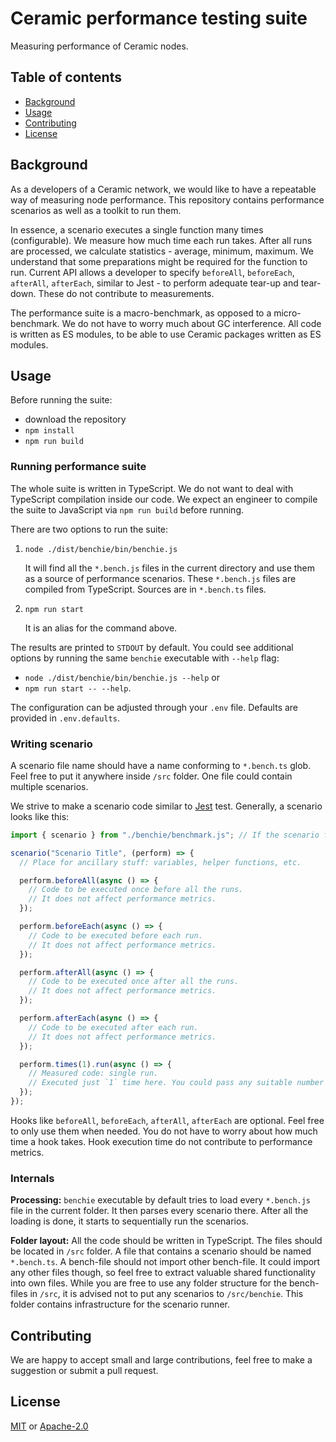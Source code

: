 # Ceramic performance testing suite

Measuring performance of Ceramic nodes.

## Table of contents

- [Background](#background)
- [Usage](#usage)
- [Contributing](#contributing)
- [License](#license)

## Background

As a developers of a Ceramic network, we would like to have a repeatable way of measuring node performance.
This repository contains performance scenarios as well as a toolkit to run them.

In essence, a scenario executes a single function many times (configurable). We measure how much time each run takes.
After all runs are processed, we calculate statistics - average, minimum, maximum.
We understand that some preparations might be required for the function to run. Current API allows a developer to specify
`beforeAll`, `beforeEach`, `afterAll`, `afterEach`, similar to Jest - to perform adequate tear-up and tear-down.
These do not contribute to measurements.

The performance suite is a macro-benchmark, as opposed to a micro-benchmark. We do not have to worry much about GC interference.
All code is written as ES modules, to be able to use Ceramic packages written as ES modules.

## Usage

Before running the suite:

- download the repository
- `npm install`
- `npm run build`

### Running performance suite

The whole suite is written in TypeScript. We do not want to deal with TypeScript compilation inside our code.
We expect an engineer to compile the suite to JavaScript via `npm run build` before running.

There are two options to run the suite:

1. `node ./dist/benchie/bin/benchie.js`

   It will find all the `*.bench.js` files in the current directory and use them as a source of performance scenarios.
   These `*.bench.js` files are compiled from TypeScript. Sources are in `*.bench.ts` files.

2. `npm run start`

   It is an alias for the command above.

The results are printed to `STDOUT` by default. You could see additional options by running the same `benchie` executable with `--help` flag:

- `node ./dist/benchie/bin/benchie.js --help` or
- `npm run start -- --help`.

The configuration can be adjusted through your `.env` file. Defaults are provided in `.env.defaults`.

### Writing scenario

A scenario file name should have a name conforming to `*.bench.ts` glob.
Feel free to put it anywhere inside `/src` folder. One file could contain multiple scenarios.

We strive to make a scenario code similar to [Jest](https://jestjs.io) test. Generally, a scenario looks like this:

```typescript
import { scenario } from "./benchie/benchmark.js"; // If the scenario file is in `/src`

scenario("Scenario Title", (perform) => {
  // Place for ancillary stuff: variables, helper functions, etc.

  perform.beforeAll(async () => {
    // Code to be executed once before all the runs.
    // It does not affect performance metrics.
  });

  perform.beforeEach(async () => {
    // Code to be executed before each run.
    // It does not affect performance metrics.
  });

  perform.afterAll(async () => {
    // Code to be executed once after all the runs.
    // It does not affect performance metrics.
  });

  perform.afterEach(async () => {
    // Code to be executed after each run.
    // It does not affect performance metrics.
  });

  perform.times(1).run(async () => {
    // Measured code: single run.
    // Executed just `1` time here. You could pass any suitable number instead.
  });
});
```

Hooks like `beforeAll`, `beforeEach`, `afterAll`, `afterEach` are optional. Feel free to only use them when needed.
You do not have to worry about how much time a hook takes. Hook execution time do not contribute to performance metrics.

### Internals

**Processing:** `benchie` executable by default tries to load every `*.bench.js` file in the current folder.
It then parses every scenario there. After all the loading is done,
it starts to sequentially run the scenarios.

**Folder layout:** All the code should be written in TypeScript. The files should be located in `/src` folder.
A file that contains a scenario should be named `*.bench.ts`. A bench-file should not import other bench-file.
It could import any other files though, so feel free to extract valuable shared functionality into own files.
While you are free to use any folder structure for the bench-files in `/src`, it is advised not to put any scenarios
to `/src/benchie`. This folder contains infrastructure for the scenario runner.

## Contributing

We are happy to accept small and large contributions, feel free to make a suggestion or submit a pull request.

## License

[MIT](https://tldrlegal.com/license/mit-license) or [Apache-2.0](<https://tldrlegal.com/license/apache-license-2.0-(apache-2.0)>)
